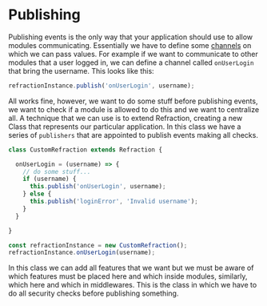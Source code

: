 # Publishing

Publishing events is the only way that your application should use to allow modules communicating. Essentially we have to define some [channels](../Glossary.md) on which we can pass values. For example if we want to communicate to other modules that a user logged in, we can define a channel called `onUserLogin` that bring the username. This looks like this:

```js
refractionInstance.publish('onUserLogin', username);
```

All works fine, however, we want to do some stuff before publishing events, we want to check if a module is allowed to do this and we want to centralize all.
A technique that we can use is to extend Refraction, creating a new Class that represents our particular application. In this class we have a series of `publishers` that are appointed to publish events making all checks.

```js
class CustomRefraction extends Refraction {

  onUserLogin = (username) => {
    // do some stuff...
    if (username) {
      this.publish('onUserLogin', username);
    } else {
      this.publish('loginError', 'Invalid username');
    }
  }

}

const refractionInstance = new CustomRefraction();
refractionInstance.onUserLogin(username);
```

In this class we can add all features that we want but we must be aware of which features must be placed here and which inside modules, similarly, which here and which in middlewares. This is the class in which we have to do all security checks before publishing something.
